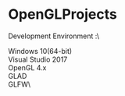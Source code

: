 # OpenGLProjects

Development Environment :\
 
 Windows 10(64-bit)\
 Visual Studio 2017\
 OpenGL 4.x\
 GLAD\
 GLFW\
